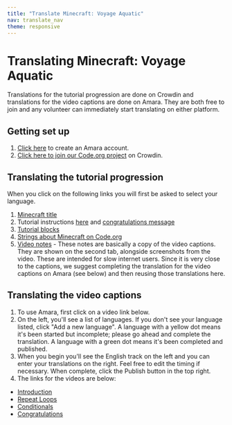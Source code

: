 ```yaml
---
title: "Translate Minecraft: Voyage Aquatic"
nav: translate_nav
theme: responsive
---
```


# Translating Minecraft: Voyage Aquatic
Translations for the tutorial progression are done on Crowdin and translations for the video captions are done on Amara. They are both free to join and any volunteer can immediately start translating on either platform.

## Getting set up

1. [Click here](https://amara.org/en/auth/login/?next=/) to create an Amara account.
1. [Click here to join our Code.org project](https://crowdin.com/project/codeorg) on Crowdin.

## Translating the tutorial progression
When you click on the following links you will first be asked to select your language.

1. [Minecraft title](https://crowdin.com/translate/codeorg/63/enus-#q=aquatic+title)
1. Tutorial instructions [here](https://crowdin.com/translate/codeorg/all/enus-af#q=https%3A%2F%2Fstudio.code.org%2Fs%2Fcoursee-2019%2Fstage%2F3%2Fpuzzle%2F) and [congratulations message](https://crowdin.com/translate/codeorg/171466/enus-af#2033820)
1. [Tutorial blocks](https://crowdin.com/translate/codeorg/all/enus-af#q=https%3A%2F%2Fstudio.code.org%2Fs%2Faquatic%2Fstage%2F1%2Fpuzzle%2F)
1. [Strings about Minecraft on Code.org](https://crowdin.com/translate/codeorg/all/enus-#q=hoc2018_mc)
1. [Video notes](https://crowdin.com/translate/codeorg/all/enus-af#q=https%3A%2F%2Fstudio.code.org%2Fs%2Fcoursee-2019%2Fstage%2F3%2Fpuzzle%2F) - These notes are basically a copy of the video captions. They are shown on the second tab, alongside screenshots from the video. These are intended for slow internet users. Since it is very close to the captions, we suggest completing the translation for the video captions on Amara (see below) and then reusing those translations here.

## Translating the video captions

1. To use Amara, first click on a video link below.
1. On the left, you'll see a list of languages. If you don't see your language listed, click "Add a new language". A language with a yellow dot means it's been started but incomplete; please go ahead and complete the translation. A language with a green dot means it's been completed and published.
1. When you begin you'll see the English track on the left and you can enter your translations on the right. Feel free to edit the timing if necessary. When complete, click the Publish button in the top right.
1. The links for the videos are below:
  * [Introduction](https://amara.org/en/videos/W46RPmKorye7)
  * [Repeat Loops](https://amara.org/en/videos/lWst1Qvj340Y)
  * [Conditionals](https://amara.org/en/videos/oOsTiTEq4x2N)
  * [Congratulations](https://amara.org/en/videos/R7H1NwmgC2N3)
